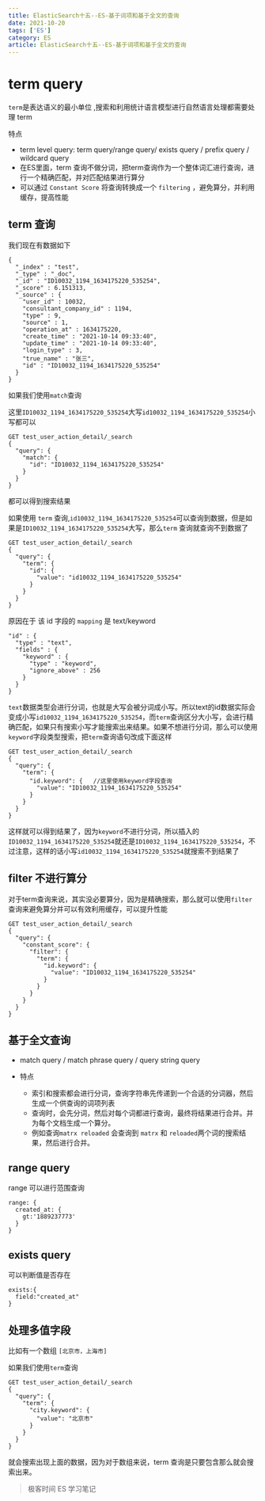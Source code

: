 ```yaml
---
title: ElasticSearch十五--ES-基于词项和基于全文的查询
date: 2021-10-20
tags: ['ES']
category: ES
article: ElasticSearch十五--ES-基于词项和基于全文的查询
---
```


# term query

`term`是表达语义的最小单位 ,搜索和利用统计语言模型进行自然语言处理都需要处理 term

特点
- term level query: term query/range query/ exists query / prefix query / wildcard query
- 在ES里面，term 查询不做分词，把term查询作为一个整体词汇进行查询，进行一个精确匹配，并对匹配结果进行算分
- 可以通过  `Constant Score` 将查询转换成一个 `filtering` ，避免算分，并利用缓存，提高性能


## term 查询

我们现在有数据如下
```
{
  "_index" : "test",
  "_type" : "_doc",
  "_id" : "ID10032_1194_1634175220_535254",
  "_score" : 6.151313,
  "_source" : {
    "user_id" : 10032,
    "consultant_company_id" : 1194,
    "type" : 9,
    "source" : 1,
    "operation_at" : 1634175220,
    "create_time" : "2021-10-14 09:33:40",
    "update_time" : "2021-10-14 09:33:40",
    "login_type" : 3,
    "true_name" : "张三",
    "id" : "ID10032_1194_1634175220_535254"
  }
}
```

如果我们使用`match`查询

这里`ID10032_1194_1634175220_535254`大写`id10032_1194_1634175220_535254`小写都可以

```
GET test_user_action_detail/_search
{
  "query": {
    "match": {
      "id": "ID10032_1194_1634175220_535254"
    }
  }
}
```

都可以得到搜索结果

如果使用 `term` 查询,`id10032_1194_1634175220_535254`可以查询到数据，但是如果是`ID10032_1194_1634175220_535254`大写，那么`term` 查询就查询不到数据了

```
GET test_user_action_detail/_search
{
  "query": {
    "term": {
      "id": {
        "value": "id10032_1194_1634175220_535254"
      }
    }
  }
}
```

原因在于 该 id 字段的 `mapping` 是 text/keyword

```
"id" : {
  "type" : "text",
  "fields" : {
    "keyword" : {
      "type" : "keyword",
      "ignore_above" : 256
    }
  }
}
```

`text`数据类型会进行分词，也就是大写会被分词成小写。所以text的id数据实际会变成小写`id10032_1194_1634175220_535254`，而`term`查询区分大小写，会进行精确匹配，如果只有搜索小写才能搜索出来结果。如果不想进行分词，那么可以使用`keyword`字段类型搜索，把`term`查询语句改成下面这样

```
GET test_user_action_detail/_search
{
  "query": {
    "term": {
      "id.keyword": {   //这里使用keyword字段查询
        "value": "ID10032_1194_1634175220_535254"
      }
    }
  }
}
```

这样就可以得到结果了，因为`keyword`不进行分词，所以插入的`ID10032_1194_1634175220_535254`就还是`ID10032_1194_1634175220_535254`，不过注意，这样的话小写`id10032_1194_1634175220_535254`就搜索不到结果了



## filter 不进行算分

对于term查询来说，其实没必要算分，因为是精确搜索，那么就可以使用`filter`查询来避免算分并可以有效利用缓存，可以提升性能

```
GET test_user_action_detail/_search
{
  "query": {
    "constant_score": {
      "filter": {
        "term": {
          "id.keyword": {
            "value": "ID10032_1194_1634175220_535254"
          }
        }
      }
    }
  }
}
```

## 基于全文查询

- match query  / match phrase query / query string query

- 特点
  - 索引和搜索都会进行分词，查询字符串先传递到一个合适的分词器，然后生成一个供查询的词项列表
  - 查询时，会先分词，然后对每个词都进行查询，最终将结果进行合并。并为每个文档生成一个算分。
  - 例如查询`matrx reloaded` 会查询到 `matrx` 和 `reloaded`两个词的搜索结果，然后进行合并。


## range query

range 可以进行范围查询

```
range: {
  created_at: {
    gt:'1889237773'
  }
}
```

## exists query

可以判断值是否存在

```
exists:{
  field:"created_at"
}
```

## 处理多值字段

比如有一个数组 `[北京市，上海市]`

如果我们使用`term`查询

```
GET test_user_action_detail/_search
{
  "query": {
    "term": {
      "city.keyword": { 
        "value": "北京市"
      }
    }
  }
}

```

就会搜索出现上面的数据，因为对于数组来说，term 查询是只要包含那么就会搜索出来。


> 极客时间 ES 学习笔记
